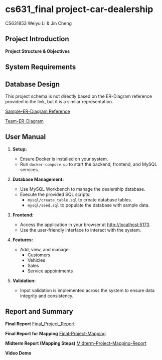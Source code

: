 # cs631_final project-car-dealership
CS631853 Weiyu Li & Jin Cheng

## Project Introduction
**Project Structure & Objectives**


## System Requirements 


## Database Design
This project schema is not directly based on the ER-Diagram reference provided in the link, but it is a similar representation. 

[Sample-ER-Diagram Reference](https://drive.google.com/file/d/183xLD1TsGAuvct3AC0KwaiUeueA9yWRK/view?usp=drive_link) 

[Team-ER-Diagram](https://drive.google.com/file/d/1MiAQvyQXmPOjU8QzwXUQuKGdaeWfPnKd/view?usp=drive_link)

## User Manual
1) **Setup:**
   - Ensure Docker is installed on your system.
   - Run `docker-compose up` to start the backend, frontend, and MySQL services.

2) **Database Management:**
   - Use MySQL Workbench to manage the dealership database.
   - Execute the provided SQL scripts:
     - `mysql/create_table.sql` to create database tables.
     - `mysql/seed.sql` to populate the database with sample data.

3) **Frontend:**
   - Access the application in your browser at [http://localhost:5173](http://localhost:5173).
   - Use the user-friendly interface to interact with the system.

4) **Features:**
   - Add, view, and manage:
     - Customers
     - Vehicles
     - Sales
     - Service appointments

5) **Validation:**
   - Input validation is implemented across the system to ensure data integrity and consistency.



## Report and Summary
**Final Report**
[Final_Project_Report](https://github.com/Livia-1212/cs631_final/blob/master/Database%20Final%20Project%20Report.docx) 

**Final Report for Mapping**
[Final-Project-Mapping](https://drive.google.com/file/d/1qodh2vqWYaIu1mbUI1j6o-MFaOYQgMgZ/view?usp=drive_link)

**Midterm Report (Mapping Steps)**
[Midterm-Project-Mapping-Report](https://drive.google.com/file/d/1y-LbrsyV3OQvzDmy94HIGHMI6kceZnzy/view?usp=sharing) 

**Video Demo**
